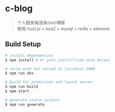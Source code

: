 # c-blog

> 个人服务端渲染(ssr)博客<br>
> 使用 nuxt.js + koa2 + mysql + redis + element


## Build Setup

``` bash
# install dependencies
$ npm install # Or yarn install*[see note below]

# serve with hot reload at localhost:3000
$ npm run dev

# build for production and launch server
$ npm run build
$ npm start

# generate static project
$ npm run generate
```
